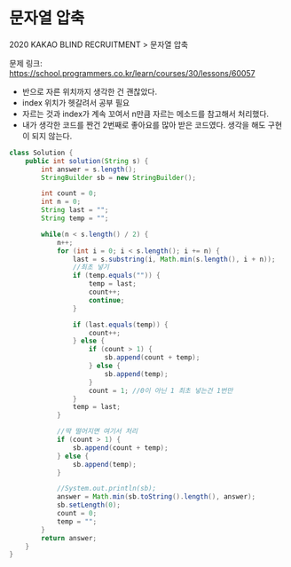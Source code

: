 # 문자열 압축

2020 KAKAO BLIND RECRUITMENT > 문자열 압축

문제 링크: https://school.programmers.co.kr/learn/courses/30/lessons/60057

- 반으로 자른 위치까지 생각한 건 괜찮았다.
- index 위치가 헷갈려서 공부 필요
- 자르는 것과 index가 계속 꼬여서 n만큼 자르는 메소드를 참고해서 처리했다.
- 내가 생각한 코드를 짠건 2번째로 좋아요를 많아 받은 코드였다. 생각을 해도 구현이 되지 않는다.

```java
class Solution {
    public int solution(String s) {
        int answer = s.length();
        StringBuilder sb = new StringBuilder();

        int count = 0;
        int n = 0;
        String last = "";
        String temp = "";

        while(n < s.length() / 2) {
            n++;
            for (int i = 0; i < s.length(); i += n) {
                last = s.substring(i, Math.min(s.length(), i + n));
                //최초 넣기
                if (temp.equals("")) {
                    temp = last;
                    count++;
                    continue;
                }

                if (last.equals(temp)) {
                    count++;
                } else {
                    if (count > 1) {
                        sb.append(count + temp);
                    } else {
                        sb.append(temp);
                    }
                    count = 1; //0이 아닌 1 최초 넣는건 1번만
                }
                temp = last;
            }

            //딱 떨어지면 여기서 처리
            if (count > 1) {
                sb.append(count + temp);
            } else {
                sb.append(temp);
            }

            //System.out.println(sb);
            answer = Math.min(sb.toString().length(), answer);
            sb.setLength(0);
            count = 0;
            temp = "";
        }
        return answer;
    }
}
```
